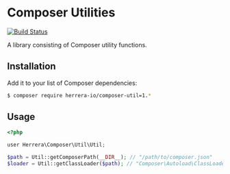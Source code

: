 Composer Utilities
==================

[![Build Status](https://travis-ci.org/herrera-io/php-composer-util.png?branch=master)](https://travis-ci.org/herrera-io/php-composer-util)

A library consisting of Composer utility functions.

Installation
------------

Add it to your list of Composer dependencies:

```sh
$ composer require herrera-io/composer-util=1.*
```

Usage
-----

```php
<?php

user Herrera\Composer\Util\Util;

$path = Util::getComposerPath(__DIR__); // "/path/to/composer.json"
$loader = Util::getClassLoader($path); // "Composer\Autoload\ClassLoader"
```